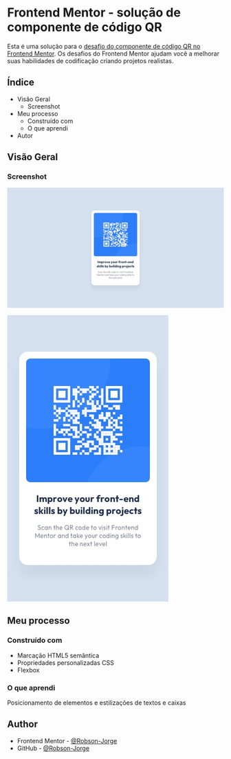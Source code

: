 # Frontend Mentor - solução de componente de código QR

Esta é uma solução para o [desafio do componente de código QR no Frontend Mentor](https://www.frontendmentor.io/challenges/qr-code-component-iux_sIO_H). Os desafios do Frontend Mentor ajudam você a melhorar suas habilidades de codificação criando projetos realistas.

## Índice

- Visão Geral
  - Screenshot
- Meu processo
  - Construído com
  - O que aprendi 
- Autor


## Visão Geral

### Screenshot

![Desktop](./design/desktop-design.jpg)

![Mobile](./design/mobile-design.jpg)



## Meu processo

### Construído com

- Marcação HTML5 semântica
- Propriedades personalizadas CSS
- Flexbox


### O que aprendi

Posicionamento de elementos e estilizações de textos e caixas 


## Author

- Frontend Mentor - [@Robson-Jorge](https://www.frontendmentor.io/profile/Robson-Jorge)
- GitHub - [@Robson-Jorge](https://github.com/Robson-Jorge)



